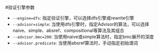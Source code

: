 #验证引擎参数

- `--engine=dfs`: 指定验证引擎，可以选择dfs引擎或rewrite引擎
- `--advisor=simple`: 当使用dfs引擎时，指定Advisor的算法，可以选择naive、simple、absref、compositional等算法及其组合
- `--advisor.bmc=200`: 当使用naive或simple算法时，指定bmc展开的深度
- `--advisor.predicate`: 当使用absref算法时，手动指定初始谓词
